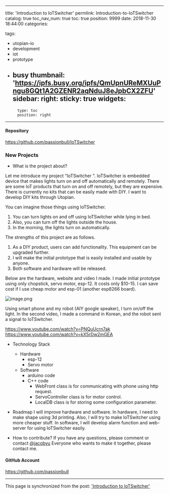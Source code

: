 
---
title: 'Introduction to IoTSwitcher'
permlink: Introduction-to-IoTSwitcher
catalog: true
toc_nav_num: true
toc: true
position: 9999
date: 2018-11-30 18:44:00
categories:

tags:
- utopian-io
- development
- iot
- prototype
- busy
thumbnail: 'https://ipfs.busy.org/ipfs/QmUpnUReMXUuPngu8GQt1A2GZENR2aqNduJ8eJpbCX2ZFU'
sidebar:
    right:
        sticky: true
widgets:
    -
        type: toc
        position: right
---


#### Repository
https://github.com/passionbull/IoTSwitcher

### New Projects
- What is the project about?

Let me introduce my project "IoTSwitcher ". 
IoTSwitcher is embedded device that makes lights turn on and off automatically and remotely. 
There are some IoT products that turn on and off remotely, but they are expensive. 
There is currently no kits that can be easily made with DIY.
I want to develop DIY kits through Utopian.

You can imagine those things using IoTSwitcher.

1. You can turn lights on and off using IoTSwitcher while lying in bed.
2. Also, you can turn off the lights outside the house.
3. In the morning, the lights turn on automatically.

The strengths of this project are as follows.

1. As a DIY product, users can add functionality. This equipment can be upgraded further.
2. I will make the initial prototype that is easily installed and usable by anyone.
3. Both software and hardware will be released.

Below are the hardware, website and video I made.
I made initial prototype using only chopstick, servo motor, esp-12.
It costs only $10-15. I can save cost if I use cheap motor and esp-01 (another esp8266 board).

<img src="https://ipfs.busy.org/ipfs/QmUpnUReMXUuPngu8GQt1A2GZENR2aqNduJ8eJpbCX2ZFU" alt="image.png" />

Using smart phone and my robot (AIY google speaker), I turn on/off the light.
In the second video, I made a command in Korean, and the robot sent a signal to IoTSwitcher.


https://www.youtube.com/watch?v=PNQuUcrn7ak
https://www.youtube.com/watch?v=kX5rDw2mGEA

- Technology Stack
    - Hardware
        - esp-12
        - Servo motor
    - Software
        - arduino code
        - C++ code
            - WebFront class is for communicating with phone using http request.
            - ServoController class is for motor control.
            - LocalDB class is for storing some configuration parameter.

- Roadmap
I will improve hardware and software.
In hardware, I need to make shape using 3d printing.
Also, I will try to make IoTSwitcher using more cheaper stuff.
In software, I will develop alarm function and web-server for using IoTSwitcher easily.

- How to contribute?
If you have any questions, please comment or contact <a href="https://steemit.com/@jacobyu">@jacobyu</a>
Everyone who wants to make it together, please contact me.

#### GitHub Account
https://github.com/passionbull

- - -

This page is synchronized from the post: ['Introduction to IoTSwitcher'](https://steempeak.com/@jacobyu/introduction-to-iotswitcher)
